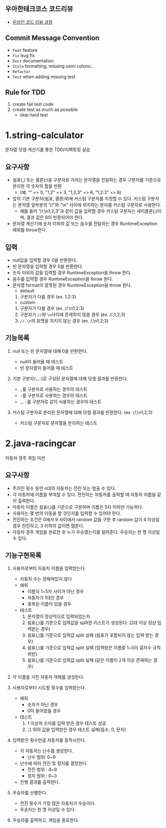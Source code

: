 ## 우아한테크코스 코드리뷰

* [온라인 코드 리뷰 과정](https://github.com/woowacourse/woowacourse-docs/blob/master/maincourse/README.md)

## Commit Message Convention

* ``Feat`` feature
* ``Fix`` bug fix
* ``Docs`` documentation
* ``Style`` formatting, missing semi colons...
* ``Refactor``
* ``Test`` when adding missing test

## Rule for TDD  

1. create fail test code
2. create test as much as possible
   - skip hard test

# 1.string-calculator

문자열 덧셈 계산기를 통한 TDD/리팩토링 실습

## 요구사항  

* 쉼표(,) 또는 콜론(:)을 구분자로 가지는 문자열을 전달하는 경우 구분자를 기준으로 분리한 각 숫자의 합을 반환 
  - (예: “” => 0, "1,2" => 3, "1,2,3" => 6, “1,2:3” => 6)
* 앞의 기본 구분자(쉼표, 콜론)외에 커스텀 구분자를 지정할 수 있다. 커스텀 구분자는 문자열 앞부분의 “//”와 “\n” 사이에 위치하는 문자를 커스텀 구분자로 사용한다.
  - 예를 들어 “//;\n1;2;3”과 같이 값을 입력할 경우 커스텀 구분자는 세미콜론(;)이며, 결과 값은 6이 반환되어야 한다.
* 문자열 계산기에 숫자 이외의 값 또는 음수를 전달하는 경우 RuntimeException 예외를 throw한다.

## 입력

- null값을 입력할 경우 0을 반환한다.
- 빈 문자열을 입력할 경우 0을 반환한다.
- 숫자 이외의 값을 입력할 경우 RuntimeException을 throw 한다.
- 음수를 입력할 경우 RuntimeException을 throw 한다.
- 문자열 format이 잘못된 경우 RuntimeException을 throw 한다.
  - default
   1. 구분자가 다를 경우 (ex. 1;2:3)
  - custom
   1. 구분자가 다를 경우 (ex. //:\n1;2:3)
   2. 구분자가 ``//``와 ``\n``사이에 존재하지 않을 경우 (ex. //;1;2;3)
   3. ``//.\n``의 포맷을 지키지 않는 경우 (ex. /;\n1;2;3)

## 기능목록  

1. null 또는 빈 문자열에 대해 0을 반환한다.  
   - null이 들어올 때 테스트
   - 빈 문자열이 들어올 때 테스트

2. 기본 구분자(``,``,``:``)로 구성된 문자열에 대해 덧셈 결과를 반환한다.
   - ``,``를 구분자로 사용하는 경우의 테스트
   - ``:``를 구분자로 사용하는 경우의 테스트
   - ``,``, ``:``를 구분자로 같이 사용하는 경우의 테스트
3. 커스텀 구분자로 분리된 문자열에 대해 덧셈 결과를 반환한다. (ex. //;\n1;2;3)
   - 커스텀 구분자로 문자열을 분리하는 테스트

# 2.java-racingcar

자동차 경주 게임 미션

## 요구사항  

* 주어진 횟수 동안 n대의 자동차는 전진 또는 멈출 수 있다.
* 각 자동차에 이름을 부여할 수 있다. 전진하는 자동차를 출력할 때 자동차 이름을 같이 출력한다.
* 자동차 이름은 쉼표(,)를 기준으로 구분하며 이름은 5자 이하만 가능하다.
* 사용자는 몇 번의 이동을 할 것인지를 입력할 수 있어야 한다.
* 전진하는 조건은 0에서 9 사이에서 random 값을 구한 후 random 값이 4 이상일 경우 전진하고, 3 이하의 값이면 멈춘다.
* 자동차 경주 게임을 완료한 후 누가 우승했는지를 알려준다. 우승자는 한 명 이상일 수 있다.

## 기능구현목록  
1. 사용자로부터 자동차 이름을 입력받는다.
   - 자동차 수는 정해져있지 않다
   - 예외
      - 이름이 1~5자 사이가 아닌 경우
      - 자동차가 1대인 경우
      - 중복된 이름이 있을 경우
   - 테스트
      1. 문자열이 정상적으로 입력되었는지
      1. 쉼표(,)를 기준으로 입력값을 split한 리스트가 생성된다. (2대 이상 정상 입력받는 경우)
      2. 쉼표(,)를 기준으로 입력값 split 실패 (쉼표가 포함되지 않는 입력 받는 경우)
      3. 쉼표(,)를 기준으로 입력값 split 실패 (입력받은 이름중 1~5의 글자수 규칙 위반)
      4. 쉼표(,)를 기준으로 입력값 split 실패 (같은 이름이 2개 이상 존재하는 경우)
      
2. 각 이름을 가진 자동차 객체를 생성한다.
3. 사용자로부터 시도할 횟수를 입력받는다.
   - 예외
      - 숫자가 아닌 경우
      - 0이 들어왔을 경우
    - 테스트
      1. 1 이상의 숫자를 입력 받은 경우 테스트 성공
      2. 그 외의 값을 입력받은 경우 테스트 실패(음수, 0, 문자)
4. 입력받은 횟수만큼 자동차를 동작시킨다.
   - 각 자동차는 난수를 생성한다.
      - 난수 범위: 0~9
   - 난수에 따라 전진 및 정지를 결정한다.
      - 전진 범위 : 4~9
      - 정지 범위 : 0~3
   - 진행 결과를 출력한다.
5. 우승자를 선별한다.
   - 전진 횟수가 가장 많은 자동차가 우승이다.
   - 우승자는 한 명 이상일 수 있다.
6. 우승자를 출력하고, 게임을 종료한다.

